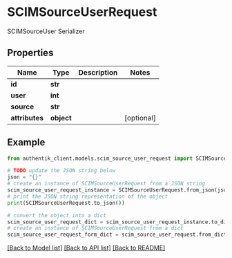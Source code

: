 # SCIMSourceUserRequest

SCIMSourceUser Serializer

## Properties

Name | Type | Description | Notes
------------ | ------------- | ------------- | -------------
**id** | **str** |  | 
**user** | **int** |  | 
**source** | **str** |  | 
**attributes** | **object** |  | [optional] 

## Example

```python
from authentik_client.models.scim_source_user_request import SCIMSourceUserRequest

# TODO update the JSON string below
json = "{}"
# create an instance of SCIMSourceUserRequest from a JSON string
scim_source_user_request_instance = SCIMSourceUserRequest.from_json(json)
# print the JSON string representation of the object
print(SCIMSourceUserRequest.to_json())

# convert the object into a dict
scim_source_user_request_dict = scim_source_user_request_instance.to_dict()
# create an instance of SCIMSourceUserRequest from a dict
scim_source_user_request_form_dict = scim_source_user_request.from_dict(scim_source_user_request_dict)
```
[[Back to Model list]](../README.md#documentation-for-models) [[Back to API list]](../README.md#documentation-for-api-endpoints) [[Back to README]](../README.md)


